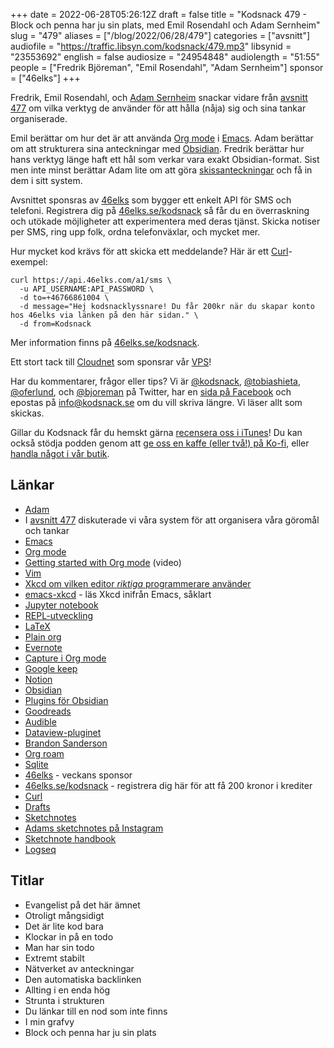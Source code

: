 +++
date = 2022-06-28T05:26:12Z
draft = false
title = "Kodsnack 479 - Block och penna har ju sin plats, med Emil Rosendahl och Adam Sernheim"
slug = "479"
aliases = ["/blog/2022/06/28/479"]
categories = ["avsnitt"]
audiofile = "https://traffic.libsyn.com/kodsnack/479.mp3"
libsynid = "23553692"
english = false
audiosize = "24954848"
audiolength = "51:55"
people = ["Fredrik Björeman", "Emil Rosendahl", "Adam Sernheim"]
sponsor = ["46elks"]
+++

Fredrik, Emil Rosendahl, och [Adam Sernheim](https://kodsnack.se/453/) snackar vidare från [avsnitt 477](https://kodsnack.se/477/) om vilka verktyg de använder för att hålla (nåja) sig och sina tankar organiserade.

Emil berättar om hur det är att använda [Org mode](https://www.youtube.com/watch?v=SzA2YODtgK4) i [Emacs](https://en.wikipedia.org/wiki/Emacs). Adam berättar om att strukturera sina anteckningar med [Obsidian](https://obsidian.md/). Fredrik berättar hur hans verktyg länge haft ett hål som verkar vara exakt Obsidian-format. Sist men inte minst berättar Adam lite om att göra [skissanteckningar](https://en.wikipedia.org/wiki/Sketchnoting) och få in dem i sitt system.

Avsnittet sponsras av [46elks](https://46elks.se/kodsnack) som bygger ett enkelt API för SMS och telefoni. Registrera dig på [46elks.se/kodsnack](https://46elks.se/kodsnack) så får du en överraskning och utökade möjligheter att experimentera med deras tjänst. Skicka notiser per SMS, ring upp folk, ordna telefonväxlar, och mycket mer.

Hur mycket kod krävs för att skicka ett meddelande? Här är ett [Curl](https://curl.se/)-exempel:

    curl https://api.46elks.com/a1/sms \
      -u API_USERNAME:API_PASSWORD \
      -d to=+46766861004 \
      -d message="Hej kodsnacklyssnare! Du får 200kr när du skapar konto hos 46elks via länken på den här sidan." \
      -d from=Kodsnack

Mer information finns på [46elks.se/kodsnack](https://46elks.se/kodsnack).

Ett stort tack till [Cloudnet](https://www.cloudnet.se) som sponsrar vår [VPS](https://en.wikipedia.org/wiki/Virtual_private_server)!

Har du kommentarer, frågor eller tips? Vi är [@kodsnack](https://www.twitter.com/kodsnack), [@tobiashieta](https://www.twitter.com/tobiashieta), [@oferlund](https://www.twitter.com/oferlund), och [@bjoreman](https://www.twitter.com/bjoreman) på Twitter, har en [sida på Facebook](https://www.facebook.com/kodsnack) och epostas på [info@kodsnack.se](mailto:info@kodsnack.se) om du vill skriva längre. Vi läser allt som skickas.

Gillar du Kodsnack får du hemskt gärna [recensera oss i iTunes](https://itunes.apple.com/se/podcast/kodsnack/id561631498?l=en)! Du kan också stödja podden genom att <a href="https://ko-fi.com/kodsnack" rel="payment">ge oss en kaffe (eller två!) på Ko-fi</a>, eller [handla något i vår butik](https://shop.spreadshirt.se/kodsnack/).

## Länkar ##
* [Adam](https://twitter.com/tradfursten)
* I [avsnitt 477](https://kodsnack.se/477/) diskuterade vi våra system för att organisera våra göromål och tankar
* [Emacs](https://en.wikipedia.org/wiki/Emacs)
* [Org mode](https://www.youtube.com/watch?v=SzA2YODtgK4)
* [Getting started with Org mode](https://www.youtube.com/watch?v=SzA2YODtgK4) (video)
* [Vim](https://en.wikipedia.org/wiki/Vim_%28text_editor%29)
* [Xkcd om vilken editor *riktiga* programmerare använder](https://xkcd.com/378/)
* [emacs-xkcd](https://github.com/vibhavp/emacs-xkcd) - läs Xkcd inifrån Emacs, såklart
* [Jupyter notebook](https://jupyter.org/)
* [REPL-utveckling](https://practical.li/clojure-staging/repl-driven-devlopment.html)
* [LaTeX](https://en.wikipedia.org/wiki/LaTeX)
* [Plain org](https://plainorg.com/)
* [Evernote](https://en.wikipedia.org/wiki/Evernote)
* [Capture i Org mode](https://orgmode.org/manual/Capture.html)
* [Google keep](https://en.wikipedia.org/wiki/Google_Keep)
* [Notion](https://en.wikipedia.org/wiki/Notion_%28productivity_software%29)
* [Obsidian](https://obsidian.md/)
* [Plugins för Obsidian](https://obsidian.md/plugins)
* [Goodreads](https://en.wikipedia.org/wiki/Goodreads)
* [Audible](https://en.wikipedia.org/wiki/Audible_%28service%29)
* [Dataview-pluginet](https://github.com/blacksmithgu/obsidian-dataview)
* [Brandon Sanderson](https://www.brandonsanderson.com/)
* [Org roam](https://www.orgroam.com/)
* [Sqlite](https://en.wikipedia.org/wiki/SQLite)
* [46elks](https://46elks.se/kodsnack) - veckans sponsor
* [46elks.se/kodsnack](https://46elks.se/kodsnack) - registrera dig här för att få 200 kronor i krediter
* [Curl](https://curl.se/)
* [Drafts](https://getdrafts.com/)
* [Sketchnotes](https://en.wikipedia.org/wiki/Sketchnoting)
* [Adams sketchnotes på Instagram](https://www.instagram.com/tradfursten_sketchnotes/)
* [Sketchnote handbook](https://rohdesign.com/handbook)
* [Logseq](https://github.com/logseq/logseq)

## Titlar ##
* Evangelist på det här ämnet
* Otroligt mångsidigt
* Det är lite kod bara
* Klockar in på en todo
* Man har sin todo
* Extremt stabilt
* Nätverket av anteckningar
* Den automatiska backlinken
* Allting i en enda hög
* Strunta i strukturen
* Du länkar till en nod som inte finns
* I min grafvy
* Block och penna har ju sin plats